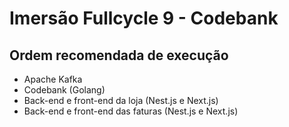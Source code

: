 # Imersão Fullcycle 9 - Codebank

## Ordem recomendada de execução

* Apache Kafka
* Codebank (Golang)
* Back-end e front-end da loja (Nest.js e Next.js)
* Back-end e front-end das faturas (Nest.js e Next.js)
